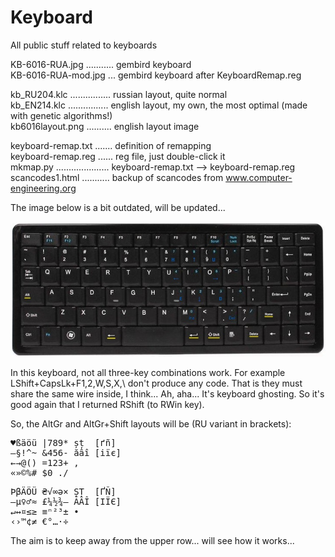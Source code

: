 # Keyboard
All public stuff related to keyboards  

KB-6016-RUA.jpg ........... gembird keyboard  
KB-6016-RUA-mod.jpg ... gembird keyboard after KeyboardRemap.reg  

kb_RU204.klc ................ russian layout, quite normal  
kb_EN214.klc ................ english layout, my own, the most optimal (made with genetic algorithms!)  
kb6016layout.png .......... english layout image  

keyboard-remap.txt ....... definition of remapping  
keyboard-remap.reg ...... reg file, just double-click it  
mkmap.py ..................... keyboard-remap.txt --> keyboard-remap.reg  
scancodes1.html ........... backup of scancodes from www.computer-engineering.org  

The image below is a bit outdated, will be updated...  

![KB-6016-RUA-modified](https://github.com/georgiy-pruss/Keyboard/blob/master/KB-6016-RUA-mod.jpg)

In this keyboard, not all three-key combinations work. For example LShift+CapsLk+F1,2,W,S,X,\\ don't produce any code. That is they must share the same wire inside, I think... Ah, aha... It's keyboard ghosting. So it's good again that I returned RShift (to RWin key).

So, the AltGr and AltGr+Shift layouts will be (RU variant in brackets):

<pre>♥ßäöü |789* șț  [ґñ]  
—§!^~ &456- ăâî [іїє]  
←→@() =123+ ,  
«»©%# $0_./</pre>  

<pre>ÞβÄÖÜ ₴√∞ə× ȘȚ  [ҐÑ]  
–µ♀♂≈ £¼½¾– ĂÂÎ [ІЇЄ]  
↵↔¤≤≥ ≡ⁿ²³± •  
‹›™¢≠ €°…·÷</pre>

The aim is to keep away from the upper row... will see how it works...

